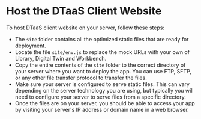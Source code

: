 # Host the DTaaS Client Website

To host DTaaS client website on your server, follow these steps:

- The `site` folder contains all the optimized static files that are ready for deployment.
- Locate the file `site/env.js` to replace the mock URLs with your own of Library, Digital Twin and Workbench.
- Copy the entire contents of the `site` folder to the correct directory of your server where you want to deploy the app. You can use FTP, SFTP, or any other file transfer protocol to transfer the files.
- Make sure your server is configured to serve static files. This can vary depending on the server technology you are using, but typically you will need to configure your server to serve files from a specific directory.
- Once the files are on your server, you should be able to access your app by visiting your server's IP address or domain name in a web browser.
